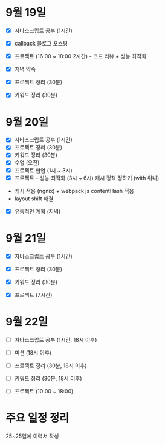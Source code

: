 # 9월 19일

- [x] 자바스크립트 공부 (1시간)
- [x] callback 블로그 포스팅
- [x] 프로젝트 (16:00 ~ 18:00 2시간) - 코드 리뷰 + 성능 최적화
- [x] 저녁 약속
- [x] 프로젝트 정리 (30분)
- [x] 키워드 정리 (30분)


# 9월 20일
- [x] 자바스크립트 공부 (1시간)
- [x] 프로젝트 정리 (30분)
- [x] 키워드 정리 (30분)
- [x] 수업 (오전)
- [x] 프로젝트 협업 (1시 ~ 3시)
- [x] 프로젝트 - 성능 최적화 (3시 ~ 6시)
캐시 정책 정하기 (with 위니)
- 캐시 적용 (ngnix) + webpack js contentHash 적용
- layout shift 해결

- [x] 유동적인 계획 (저녁)

# 9월 21일

- [x] 자바스크립트 공부 (1시간)
- [x] 프로젝트 정리 (30분)
- [x] 키워드 정리 (30분)
- [x] 프로젝트 (7시간)


# 9월 22일

- [ ] 자바스크립트 공부 (1시간, 18시 이후)
- [ ] 미션 (18시 이후)
- [ ] 프로젝트 정리 (30분, 18시 이후)
- [ ] 키워드 정리 (30분, 18시 이후)
- [ ] 프로젝트 (10:00 ~ 18:00)


# 주요 일정 정리
25~25일에 이력서 작성
